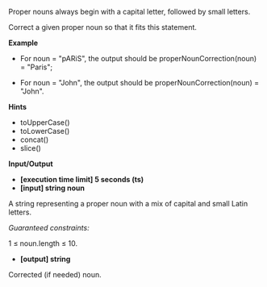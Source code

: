Proper nouns always begin with a capital letter, followed by small letters.

Correct a given proper noun so that it fits this statement.

**Example**

-   For noun = "pARiS", the output should be
properNounCorrection(noun) = "Paris";

-   For noun = "John", the output should be
properNounCorrection(noun) = "John".

**Hints**
-   toUpperCase()
-   toLowerCase()
-   concat()
-   slice()

**Input/Output**

- **[execution time limit] 5 seconds (ts)**
- **[input] string noun**

A string representing a proper noun with a mix of capital and small Latin letters.

*Guaranteed constraints:*

1 ≤ noun.length ≤ 10.

- **[output] string**

Corrected (if needed) noun.